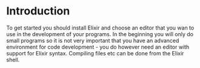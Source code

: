 # Introduction

To get started you should install Elixir and choose an editor that you wan to use in the development of your programs. In the beginning you will only do small programs so it is not very important that you have an advanced environment for code development - you do however need an editor with support for Elixir syntax. Compiling files etc can be done from the Elixir shell.  

